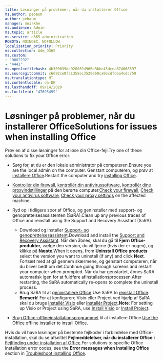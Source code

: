 ```yaml
---
title: Løsninger på problemer, når du installerer Office
ms.author: pebaum
author: pebaum
manager: mnirkhe
ms.audience: Admin
ms.topic: article
ms.service: o365-administration
ROBOTS: NOINDEX, NOFOLLOW
localization_priority: Priority
ms.collection: Adm_O365
ms.custom:
- "9002292"
- "4441"
ms.openlocfilehash: 4b309039dc920089d966e3bbe45dcea874668597
ms.sourcegitcommit: c6692ce0fa1358ec3529e59ca0ecdfdea4cdc759
ms.translationtype: MT
ms.contentlocale: da-DK
ms.lasthandoff: 09/14/2020
ms.locfileid: "47695499"
---
```

# <a name="solutions-for-issues-when-installing-office"></a><span data-ttu-id="4fad2-102">Løsninger på problemer, når du installerer Office</span><span class="sxs-lookup"><span data-stu-id="4fad2-102">Solutions for issues when installing Office</span></span>

<span data-ttu-id="4fad2-103">Prøv en af disse løsninger for at løse din Office-fejl:</span><span class="sxs-lookup"><span data-stu-id="4fad2-103">Try one of these solutions to fix your Office error:</span></span>

- <span data-ttu-id="4fad2-104">Sørg for, at du er den lokale administrator på computeren.</span><span class="sxs-lookup"><span data-stu-id="4fad2-104">Ensure you are the local admin on the computer.</span></span> <span data-ttu-id="4fad2-105">Genstart computeren, og prøv at [installere Office](https://portal.office.com/OLS/MySoftware.aspx).</span><span class="sxs-lookup"><span data-stu-id="4fad2-105">Restart the computer and try [installing Office](https://portal.office.com/OLS/MySoftware.aspx).</span></span>

- <span data-ttu-id="4fad2-106">[Kontrollér din firewall](https://support.office.com/article/unlicensed-product-and-activation-errors-in-office-0d23d3c0-c19c-4b2f-9845-5344fedc4380#bkmk_checkfirewall), [kontrollér din antivirussoftware](https://support.office.com/article/unlicensed-product-and-activation-errors-in-office-0d23d3c0-c19c-4b2f-9845-5344fedc4380#bkmk_checkav), [kontrollér dine proxyindstillinger](https://support.office.com/article/unlicensed-product-and-activation-errors-in-office-0d23d3c0-c19c-4b2f-9845-5344fedc4380#bkmk_checkproxy) på den berørte computer.</span><span class="sxs-lookup"><span data-stu-id="4fad2-106">[Check your firewall](https://support.office.com/article/unlicensed-product-and-activation-errors-in-office-0d23d3c0-c19c-4b2f-9845-5344fedc4380#bkmk_checkfirewall), [Check your antivirus software](https://support.office.com/article/unlicensed-product-and-activation-errors-in-office-0d23d3c0-c19c-4b2f-9845-5344fedc4380#bkmk_checkav), [Check your proxy settings](https://support.office.com/article/unlicensed-product-and-activation-errors-in-office-0d23d3c0-c19c-4b2f-9845-5344fedc4380#bkmk_checkproxy) on the affected machine.</span></span>

- <span data-ttu-id="4fad2-107">Ryd op i tidligere spor af Office, og geninstaller med support- og genoprettelsesassistenten (SaRA).</span><span class="sxs-lookup"><span data-stu-id="4fad2-107">Clean up any previous traces of Office and reinstall using the Support and Recovery Assistant (SaRA).</span></span> 

    - <span data-ttu-id="4fad2-108">Download og installer [Support- og genoprettelsesassistent](https://aka.ms/SARA-OfficeUninstall-Alchemy).</span><span class="sxs-lookup"><span data-stu-id="4fad2-108">Download and install the [Support and Recovery Assistant](https://aka.ms/SARA-OfficeUninstall-Alchemy).</span></span> <span data-ttu-id="4fad2-109">Når den åbnes, skal du gå til **Fjern Office-produkter**, vælge den version, du vil fjerne (hvis der er nogen), og klikke på **Næste**.</span><span class="sxs-lookup"><span data-stu-id="4fad2-109">When it opens, from **Uninstall Office products** select the version you want to uninstall (if any) and click **Next**.</span></span> <span data-ttu-id="4fad2-110">Fortsæt med at gå gennem skærmene, og genstart computeren, når du bliver bedt om det.</span><span class="sxs-lookup"><span data-stu-id="4fad2-110">Continue going through screens and restart your computer when prompted.</span></span> <span data-ttu-id="4fad2-111">Når du har genstartet, åbnes SaRA automatisk igen for at fuldføre afinstallationsprocessen.</span><span class="sxs-lookup"><span data-stu-id="4fad2-111">After restarting, the SaRA automatically re-opens to complete the uninstall process.</span></span>
    - <span data-ttu-id="4fad2-112">Brug SaRA til at [geninstallere Office](https://aka.ms/sara-officeinstall).</span><span class="sxs-lookup"><span data-stu-id="4fad2-112">Use SaRA to [reinstall Office](https://aka.ms/sara-officeinstall).</span></span> <span data-ttu-id="4fad2-113">**Bemærk**! For at konfigurere Visio eller Project ved hjælp af SaRA skal du bruge [Installér Visio](https://aka.ms/SaRA-VisioSetupScenario) eller [Installér Project](https://aka.ms/SaRA-ProjectSetupScenario).</span><span class="sxs-lookup"><span data-stu-id="4fad2-113">**Note**: For setting up Visio or Project using SaRA, use [Install Visio](https://aka.ms/SaRA-VisioSetupScenario) or [Install Project](https://aka.ms/SaRA-ProjectSetupScenario).</span></span>  

- <span data-ttu-id="4fad2-114">[Brug Office-offlineinstallationsprogrammet](https://support.office.com/article/f0a85fe7-118f-41cb-a791-d59cef96ad1c?wt.mc_id=Alchemy_ClientDIA) til at installere Office.</span><span class="sxs-lookup"><span data-stu-id="4fad2-114">[Use the Office offline installer](https://support.office.com/article/f0a85fe7-118f-41cb-a791-d59cef96ad1c?wt.mc_id=Alchemy_ClientDIA) to install Office.</span></span>

<span data-ttu-id="4fad2-115">Hvis du vil have løsninger på bestemte fejlkoder i forbindelse med Office-installation, skal du se afsnittet **Fejlmeddelelser, når du installerer Office** i [Fejlfinding under installation af Office](https://support.office.com/article/35ff2def-e0b2-4dac-9784-4cf212c1f6c2#BKMK_ErrorMessages).</span><span class="sxs-lookup"><span data-stu-id="4fad2-115">For solutions to specific Office installation error codes, see the **Error messages when installing Office** section in [Troubleshoot installing Office](https://support.office.com/article/35ff2def-e0b2-4dac-9784-4cf212c1f6c2#BKMK_ErrorMessages).</span></span>

